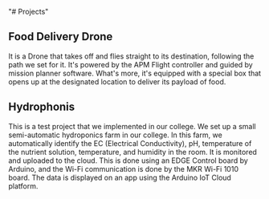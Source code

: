 "# Projects" 

## Food Delivery Drone

It is a Drone that  takes off and flies straight to its destination, following the path we set for it. It's powered by the APM Flight controller and guided by mission planner software. What's more, it's equipped with a special box that opens up at the designated location to deliver its payload of food.
 


## Hydrophonis

This is a test project that we implemented in our college. We set up a small semi-automatic hydroponics farm in our college. In this farm, we automatically identify the EC (Electrical Conductivity), pH, temperature of the nutrient solution, temperature, and humidity in the room. It is monitored and uploaded to the cloud. This is done using an EDGE Control board by Arduino, and the Wi-Fi communication is done by the MKR Wi-Fi 1010 board. The data is displayed on an app using the Arduino IoT Cloud platform.